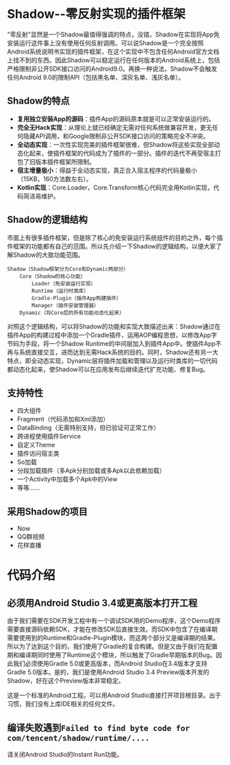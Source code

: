 # Shadow--零反射实现的插件框架
"零反射"显然是一个Shadow最值得强调的特点，没错，Shadow在实现将App免安装运行这件事上没有使用任何反射调用。可以说Shadow是一个完全按照Android系统说明书实现的插件框架，在这个实现中不包含任何Android官方文档上找不到的东西。因此Shadow可以稳定运行在任何版本的Android系统上，包括严格限制非公开SDK接口访问的Android9.0。再换一种说法，Shadow不会触发任何Android 9.0的限制API（包括黑名单、深灰名单、浅灰名单）。

## Shadow的特点
* **复用独立安装App的源码**：插件App的源码原本就是可以正常安装运行的。
* **完全无Hack实现**：从理论上就已经确定无需对任何系统做兼容开发，更无任何隐藏API调用，和Google限制非公开SDK接口访问的策略完全不冲突。
* **全动态实现**：一次性实现完美的插件框架很难，但Shadow将这些实现全部动态化起来，使插件框架的代码成为了插件的一部分。插件的迭代不再受宿主打包了旧版本插件框架所限制。
* **宿主增量极小**：得益于全动态实现，真正合入宿主程序的代码量极小（15KB，160方法数左右）。
* **Kotlin实现**：Core.Loader，Core.Transform核心代码完全用Kotlin实现，代码简洁易维护。

## Shadow的逻辑结构
市面上有很多插件框架，但是除了核心的免安装运行系统组件的目的之外，每个插件框架的功能都有自己的范围。所以先介绍一下Shadow的逻辑结构，以便大家了解Shadow的大致功能范围。
```
Shadow（Shadow框架分为Core和Dynamic两部分）
    Core（Shadow的核心功能）
        Loader（免安装运行实现）
        Runtime（运行时类库）
        Gradle-Plugin（插件App构建插件）
        Manager（插件安装管理器）
    Dynamic（将Core层的所有功能动态化起来）
```

对照这个逻辑结构，可以将Shadow的功能和实现大致描述出来：Shadow通过在插件App的构建过程中添加一个Gradle插件，运用AOP编程思想，以修改App字节码为手段，将一个Shadow Runtime的中间层加入到插件App中。使插件App不再与系统直接交互，进而达到无需Hack系统的目的。同时，Shadow还有另一大特点，即全动态实现，Dynamic层将插件加载和管理以及运行时类库的一切代码都动态化起来，使Shadow可以在应用发布后继续迭代扩充功能、修复Bug。

## 支持特性
* 四大组件
* Fragment（代码添加和Xml添加）
* DataBinding（无需特别支持，但已验证可正常工作）
* 跨进程使用插件Service
* 自定义Theme
* 插件访问宿主类
* So加载
* 分段加载插件（多Apk分别加载或多Apk以此依赖加载）
* 一个Activity中加载多个Apk中的View
* 等等……

## 采用Shadow的项目
* Now
* QQ群视频
* 花样直播

# 代码介绍

## 必须用Android Studio 3.4或更高版本打开工程
由于我们需要在SDK开发工程中有一个调试SDK用的Demo程序，这个Demo程序需要直接源码依赖SDK，才能在修改SDK后直接生效。而SDK中包含了在编译期需要使用到的Runtime和Gradle-Plugin模块，而这两个部分又是编译期的结果。所以为了达到这个目的，我们使用了Gradle的复合构建。但是又由于我们在配置期和编译期同时使用了Runtime这个模块，所以触发了Gradle早期版本的Bug。因此我们必须使用Gradle 5.0或更高版本，而Android Studio在3.4版本才支持Gradle 5.0版本。是的，我们是使用Android Studio 3.4 Preview版本开发的Shadow，好在这个Preview版本非常稳定。

这是一个标准的Android工程。可以用Android Studio直接打开项目根目录。出于习惯，我们没有上库IDE相关的任何文件。

## 编译失败遇到`Failed to find byte code for com/tencent/shadow/runtime/....`
请关闭Android Studio的Instant Run功能。
